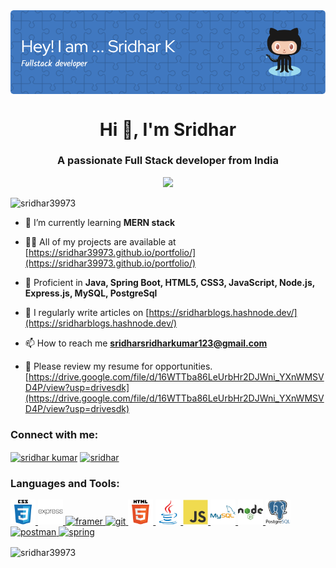 <img src="https://github.com/sridhar39973/CoverPic/blob/0265aabea102dbb460a405112461c39c7579fb4a/github-header-image%20(4).png" alt="i" align="center">
<h1 align="center">Hi 👋, I'm Sridhar</h1>
<h3 align="center">A passionate Full Stack developer from India</h3>

<p align="center"><img src="https://user-images.githubusercontent.com/74038190/225813708-98b745f2-7d22-48cf-9150-083f1b00d6c9.gif" width="400">
<p align="left"> <img src="https://komarev.com/ghpvc/?username=sridhar39973&label=Profile%20views&color=0e75b6&style=flat" alt="sridhar39973" /> </p>

- 🌱 I’m currently learning **MERN stack**

- 👨‍💻 All of my projects are available at [https://sridhar39973.github.io/portfolio/](https://sridhar39973.github.io/portfolio/)

- 💬 Proficient in **Java, Spring Boot, HTML5, CSS3, JavaScript, Node.js, Express.js, MySQL, PostgreSql**

- 📝 I regularly write articles on [https://sridharblogs.hashnode.dev/](https://sridharblogs.hashnode.dev/)

- 📫 How to reach me **sridharsridharkumar123@gmail.com**

- 📄 Please review my resume for opportunities. [https://drive.google.com/file/d/16WTTba86LeUrbHr2DJWni_YXnWMSVD4P/view?usp=drivesdk](https://drive.google.com/file/d/16WTTba86LeUrbHr2DJWni_YXnWMSVD4P/view?usp=drivesdk)

<h3 align="left">Connect with me:</h3>
<p align="left">
<a href="https://www.linkedin.com/in/sridhar-kumar-436284244/" target="blank"><img align="center" src="https://raw.githubusercontent.com/rahuldkjain/github-profile-readme-generator/master/src/images/icons/Social/linked-in-alt.svg" alt="sridhar kumar" height="30" width="40" /></a>
<a href="https://www.hackerrank.com/profile/sridhark18bca153" target="blank"><img align="center" src="https://raw.githubusercontent.com/rahuldkjain/github-profile-readme-generator/master/src/images/icons/Social/hackerrank.svg" alt="sridhar" height="30" width="40" /></a>
</p>

<h3 align="left">Languages and Tools:</h3>
<p align="left"> <a href="https://www.w3schools.com/css/" target="_blank" rel="noreferrer"> <img src="https://raw.githubusercontent.com/devicons/devicon/master/icons/css3/css3-original-wordmark.svg" alt="css3" width="40" height="40"/> </a> <a href="https://expressjs.com" target="_blank" rel="noreferrer"> <img src="https://raw.githubusercontent.com/devicons/devicon/master/icons/express/express-original-wordmark.svg" alt="express" width="40" height="40"/> </a> <a href="https://www.framer.com/" target="_blank" rel="noreferrer"> <img src="https://www.vectorlogo.zone/logos/framer/framer-icon.svg" alt="framer" width="40" height="40"/> </a> <a href="https://git-scm.com/" target="_blank" rel="noreferrer"> <img src="https://www.vectorlogo.zone/logos/git-scm/git-scm-icon.svg" alt="git" width="40" height="40"/> </a> <a href="https://www.w3.org/html/" target="_blank" rel="noreferrer"> <img src="https://raw.githubusercontent.com/devicons/devicon/master/icons/html5/html5-original-wordmark.svg" alt="html5" width="40" height="40"/> </a> <a href="https://www.java.com" target="_blank" rel="noreferrer"> <img src="https://raw.githubusercontent.com/devicons/devicon/master/icons/java/java-original.svg" alt="java" width="40" height="40"/> </a> <a href="https://developer.mozilla.org/en-US/docs/Web/JavaScript" target="_blank" rel="noreferrer"> <img src="https://raw.githubusercontent.com/devicons/devicon/master/icons/javascript/javascript-original.svg" alt="javascript" width="40" height="40"/> </a><a href="https://www.mysql.com/" target="_blank" rel="noreferrer"> <img src="https://raw.githubusercontent.com/devicons/devicon/master/icons/mysql/mysql-original-wordmark.svg" alt="mysql" width="40" height="40"/> </a> <a href="https://nodejs.org" target="_blank" rel="noreferrer"> <img src="https://raw.githubusercontent.com/devicons/devicon/master/icons/nodejs/nodejs-original-wordmark.svg" alt="nodejs" width="40" height="40"/> </a> <a href="https://www.postgresql.org" target="_blank" rel="noreferrer"> <img src="https://raw.githubusercontent.com/devicons/devicon/master/icons/postgresql/postgresql-original-wordmark.svg" alt="postgresql" width="40" height="40"/> </a> <a href="https://postman.com" target="_blank" rel="noreferrer"> <img src="https://www.vectorlogo.zone/logos/getpostman/getpostman-icon.svg" alt="postman" width="40" height="40"/> </a> <a href="https://spring.io/" target="_blank" rel="noreferrer"> <img src="https://www.vectorlogo.zone/logos/springio/springio-icon.svg" alt="spring" width="40" height="40"/> </a> </p>

<p><img align="center" src="https://github-readme-streak-stats.herokuapp.com/?user=sridhar39973&" alt="sridhar39973" /></p>
